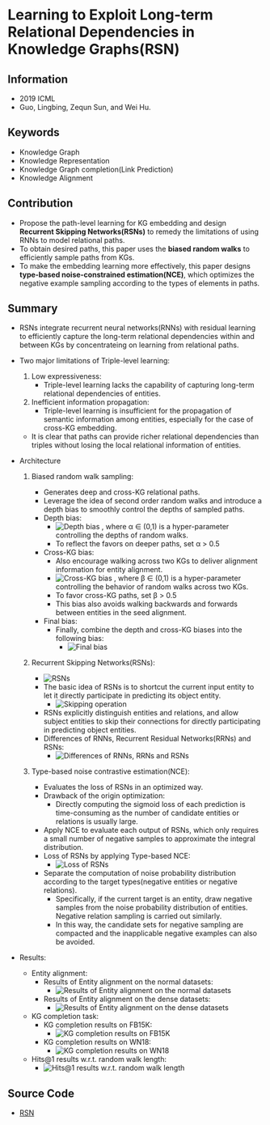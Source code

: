 # Learning to Exploit Long-term Relational Dependencies in Knowledge Graphs(RSN)
## Information
- 2019 ICML
- Guo, Lingbing, Zequn Sun, and Wei Hu.

## Keywords
- Knowledge Graph
- Knowledge Representation
- Knowledge Graph completion(Link Prediction)
- Knowledge Alignment

## Contribution
- Propose the path-level learning for KG embedding and design **Recurrent Skipping Networks(RSNs)** to remedy the limitations of using RNNs to model relational paths.
- To obtain desired paths, this paper uses the **biased random walks** to efficiently sample paths from KGs.
- To make the embedding learning more effectively, this paper designs **type-based noise-constrained estimation(NCE)**, which optimizes the negative example sampling according to the types of elements in paths.

## Summary
- RSNs integrate recurrent neural networks(RNNs) with residual learning to efficiently capture the long-term relational dependencies within and between KGs by concentrateing on learning from relational paths.

- Two major limitations of Triple-level learning:
	1. Low expressiveness:
		- Triple-level learning lacks the capability of capturing long-term relational dependencies of entities.
	2. Inefficient information propagation:
		- Triple-level learning is insufficient for the propagation of semantic information among entities, especially for the case of cross-KG embedding.
	- It is clear that paths can provide richer relational dependencies than triples without losing the local relational information of entities.

- Architecture
	1. Biased random walk sampling:
		- Generates deep and cross-KG relational paths.
		- Leverage the idea of second order random walks and introduce a depth bias to smoothly control the depths of sampled paths.
		- Depth bias:
			- ![Depth bias](pic/Learning_to_Exploit_Long-term_Relational_Dependencies_in_Knowledge_Graphs_fig4.PNG)
			, where α ∈ (0,1) is a hyper-parameter controlling the depths of random walks.
			- To reflect the favors on deeper paths, set α > 0.5
		- Cross-KG bias:
			- Also encourage walking across two KGs to deliver alignment information for entity alignment.
			- ![Cross-KG bias](pic/Learning_to_Exploit_Long-term_Relational_Dependencies_in_Knowledge_Graphs_fig5.PNG)
			, where β ∈ (0,1) is a hyper-parameter controlling the behavior of random walks across two KGs.
			- To favor cross-KG paths, set β > 0.5
			- This bias also avoids walking backwards and forwards between entities in the seed alignment.
		- Final bias:
			- Finally, combine the depth and cross-KG biases into the following bias:
				- ![Final bias](pic/Learning_to_Exploit_Long-term_Relational_Dependencies_in_Knowledge_Graphs_fig6.PNG)

	2. Recurrent Skipping Networks(RSNs):
		- ![RSNs](pic/Learning_to_Exploit_Long-term_Relational_Dependencies_in_Knowledge_Graphs_fig1.PNG)
		- The basic idea of RSNs is to shortcut the current input entity to let it directly participate in predicting its object entity.
			- ![Skipping operation](pic/Learning_to_Exploit_Long-term_Relational_Dependencies_in_Knowledge_Graphs_fig2.PNG)
		- RSNs explicitly distinguish entities and relations, and allow subject entities to skip their connections for directly participating in predicting object entities.
		- Differences of RNNs, Recurrent Residual Networks(RRNs) and RSNs:
			- ![Differences of RNNs, RRNs and RSNs](pic/Learning_to_Exploit_Long-term_Relational_Dependencies_in_Knowledge_Graphs_fig3.PNG)	

	3. Type-based noise contrastive estimation(NCE):
		- Evaluates the loss of RSNs in an optimized way.
		- Drawback of the origin optimization:
			- Directly computing the sigmoid loss of each prediction is time-consuming as the number of candidate entities or relations is usually large.
		- Apply NCE to evaluate each output of RSNs, which only requires a small number of negative samples to approximate the integral distribution.
		- Loss of RSNs by applying Type-based NCE:
			- ![Loss of RSNs](pic/Learning_to_Exploit_Long-term_Relational_Dependencies_in_Knowledge_Graphs_fig7.PNG)
		- Separate the computation of noise probability distribution according to the target types(negative entities or negative relations).
			- Specifically, if the current target is an entity, draw negative samples from the noise probability distribution of entities. Negative relation sampling is carried out similarly.
			- In this way, the candidate sets for negative sampling are compacted and the inapplicable negative examples can also be avoided.

- Results:
	- Entity alignment:
		- Results of Entity alignment on the normal datasets:
			- ![Results of Entity alignment on the normal datasets](pic/Learning_to_Exploit_Long-term_Relational_Dependencies_in_Knowledge_Graphs_fig8.PNG)
		- Results of Entity alignment on the dense datasets:
			- ![Results of Entity alignment on the dense datasets](pic/Learning_to_Exploit_Long-term_Relational_Dependencies_in_Knowledge_Graphs_fig9.PNG)
	- KG completion task:
		- KG completion results on FB15K:
			- ![KG completion results on FB15K](pic/Learning_to_Exploit_Long-term_Relational_Dependencies_in_Knowledge_Graphs_fig10.PNG)
		- KG completion results on WN18:
			- ![KG completion results on WN18](pic/Learning_to_Exploit_Long-term_Relational_Dependencies_in_Knowledge_Graphs_fig11.PNG)
	- Hits@1 results w.r.t. random walk length:
		- ![Hits@1 results w.r.t. random walk length](pic/Learning_to_Exploit_Long-term_Relational_Dependencies_in_Knowledge_Graphs_fig12.PNG)

## Source Code
- [RSN](https://github.com/nju-websoft/RSN)